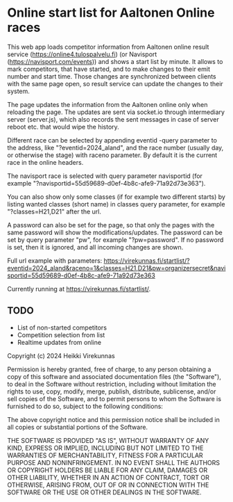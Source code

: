 # Online start list for Aaltonen Online races

This web app loads competitor information from Aaltonen online result service (https://online4.tulospalvelu.fi) (or Navisport (https://navisport.com/events)) and shows a start list by minute. It allows to mark competitors, that have started, and to make changes to their emit number and start time. Those changes are synchronized between clients with the same page open, so result service can update the changes to their system.

The page updates the information from the Aaltonen online only when reloading the page. The updates are sent via socket.io through intermediary server (server.js), which also records the sent messages in case of server reboot etc. that would wipe the history.

Different race can be selected by appending eventid -query parameter to the address, like "<url>?eventid=2024_aland", and the race number (usually day, or otherwise the stage) with raceno parameter. By default it is the current race in the online headers.

The navisport race is selected with query parameter navisportid (for example "<url>?navisportid=55d59689-d0ef-4b8c-afe9-71a92d73e363").

You can also show only some classes (if for example two different starts) by listing wanted classes (short name) in classes query parameter, for example "?classes=H21,D21" after the url.

A password can also be set for the page, so that only the pages with the same password will show the modifications/updates. The password can be set by query parameter "pw", for example "?pw=password". If no password is set, then it is ignored, and all incoming changes are shown.

Full url example with parameters: https://virekunnas.fi/startlist/?eventid=2024_aland&raceno=1&classes=H21,D21&pw=organizersecret&navisportid=55d59689-d0ef-4b8c-afe9-71a92d73e363

Currently running at https://virekunnas.fi/startlist/.

## TODO
- List of non-started competitors
- Competition selection from list
- Realtime updates from online


Copyright (c) 2024 Heikki Virekunnas

Permission is hereby granted, free of charge, to any person obtaining a copy
of this software and associated documentation files (the "Software"), to deal
in the Software without restriction, including without limitation the rights
to use, copy, modify, merge, publish, distribute, sublicense, and/or sell
copies of the Software, and to permit persons to whom the Software is
furnished to do so, subject to the following conditions:

The above copyright notice and this permission notice shall be included in all
copies or substantial portions of the Software.

THE SOFTWARE IS PROVIDED "AS IS", WITHOUT WARRANTY OF ANY KIND, EXPRESS OR
IMPLIED, INCLUDING BUT NOT LIMITED TO THE WARRANTIES OF MERCHANTABILITY,
FITNESS FOR A PARTICULAR PURPOSE AND NONINFRINGEMENT. IN NO EVENT SHALL THE
AUTHORS OR COPYRIGHT HOLDERS BE LIABLE FOR ANY CLAIM, DAMAGES OR OTHER
LIABILITY, WHETHER IN AN ACTION OF CONTRACT, TORT OR OTHERWISE, ARISING FROM,
OUT OF OR IN CONNECTION WITH THE SOFTWARE OR THE USE OR OTHER DEALINGS IN THE
SOFTWARE.
